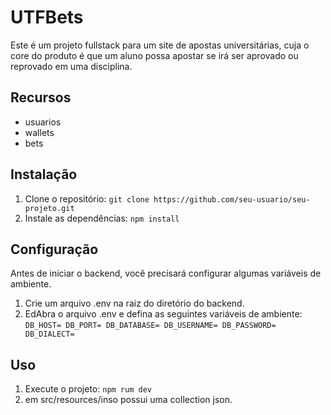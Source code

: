 # UTFBets

Este é um projeto fullstack para um site de apostas universitárias, cuja o core do produto é que um aluno possa apostar se irá ser aprovado ou reprovado em uma disciplina.

## Recursos

- usuarios
- wallets
- bets

## Instalação

1. Clone o repositório: `git clone https://github.com/seu-usuario/seu-projeto.git`
2. Instale as dependências: `npm install`

## Configuração

Antes de iniciar o backend, você precisará configurar algumas variáveis de ambiente.

1. Crie um arquivo .env na raiz do diretório do backend.
2. EdAbra o arquivo .env e defina as seguintes variáveis de ambiente:
`DB_HOST=
DB_PORT=
DB_DATABASE=
DB_USERNAME=
DB_PASSWORD=
DB_DIALECT=`

## Uso

1. Execute o projeto: `npm rum dev`
2. em src/resources/inso possui uma collection json.

